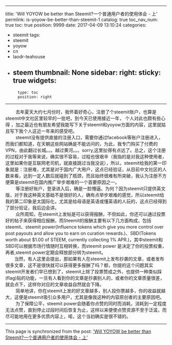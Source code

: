 
---
title: 'Will YOYOW  be better than Steemit?一个普通用户者的使用体会 - 上'
permlink: is-yoyow-be-better-than-steemit-1
catalog: true
toc_nav_num: true
toc: true
position: 9999
date: 2017-04-09 13:10:24
categories:
- steemit
tags:
- steemit
- yoyow
- cn
- laodr-teahouse
- steem
thumbnail: None
sidebar:
    right:
        sticky: true
widgets:
    -
        type: toc
        position: right
---


<html>
<p>&nbsp;　　去年夏天大约七月份时，我怀着好奇心，注册了个steemit账户，也算是steemit中文社区里较早的一批吧，到今天已使用接近一年， 个人对此也颇有些心得 ，加之最近也有朋友希望我能写下关于steemit和yoyow方面的内容，这里就姑且写下我个人这近一年来的感受吧。<br>
&nbsp;　　steemit没有提供直接的注册入口，需要你通过facebook等账户注册进入，而我们都知道，在天朝这些网站确是不能访问的，为此，我专门购买了付费的VPN，由此翻过长城。。。越过黄河。。。sorry,这里扯得有点远了。总之，这个注册的过程对于我等来说，确实很不容易，过程也很艰辛（我指的是对我这种使用者，这里如果你是互联网老司机，就直接跳过当我没说），所以，steemit给我的第一印象就是：注册难，尤其是对于国内广大用户，这点已经验证，从目前中文社区的人数来看，达到一定人数后就碰到了瓶颈，而且始终很难有所突破，我认为注册不方便算是steemit在国内推广举步艰难的一个首要原因之一。<br>
&nbsp;　　等注册好账户，登录进入后，确是一脸懵逼。为何？因为steemit只提供英文版，对于我这种英文基础不是很好的人，确有点举步艰难的感觉，所以steemit给我的第二印象是太国际化，尤其是给母语是英语或懂英语的人玩的，这点已经得到了部分验证，我后边会讲。<br>
&nbsp;　　众所周知，在steemit上发帖是可以获得报酬，不但如此，你还可以通过投票好的帖子来获得相应报酬，而Steemit的报酬主要有以下几方面构成，包括steemit、steemit power(Influence tokens which give you more control over post payouts and allow you to earn on curation rewards.)、SBD(Tokens worth about $1.00 of STEEM, currently collecting 1% APR.)，其中steemit和SBD可以根据市场行情随时互相转换，而steemit power 是决定了你的投票权重，再者,steemit power定期会释放部分转为steemit。<br>
　　当然，有人这里会提出，那如果有人在steemit上发布抄袭的文章，或者发布很多文章，这不是很快就可以获得更多报酬了吗？额，你提的这个问题其实steemit开发者们早已想到了，steemit上除了投票赞成之外，也提供一种类似踩(flag)贴的功能，一旦有人看到你的文章是抄袭别人的，或者你的文章质量很差，就会点下，这样你对应的文章收益自然就会下降。<br>
&nbsp;　　简单地讲，你在steemit上发的好文章越多，别人投你票越多，你的收益就越大，这便是steemit吸引众多用户，尤其是像我这种的内容原创者的主要原因吧。<br>
&nbsp;　　为了保障公平，steemit power会随着你点赞的同时而消耗，消耗到一定程度无法点赞，直到停止过段时间后恢复为止，这样以来便使点赞资源不至于泛滥，而尽可能地用在更多优质内容上，喏，这个当初确实是很不错的。 &nbsp;</p>
</html>

- - -

This page is synchronized from the post: ['Will YOYOW  be better than Steemit?一个普通用户者的使用体会 - 上'](https://steemit.com/@rivalhw/is-yoyow-be-better-than-steemit-1)
